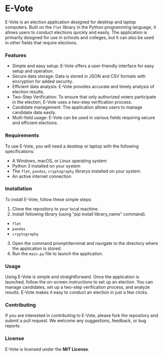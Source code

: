 # E-Vote

E-Vote is an election application designed for desktop and laptop computers. Built on the `flet` library in the Python programming language, it allows users to conduct elections quickly and easily. The application is primarily designed for use in schools and colleges, but it can also be used in other fields that require elections.

### Features

- Simple and easy setup: E-Vote offers a user-friendly interface for easy setup and operation.
- Secure data storage: Data is stored in JSON and CSV formats with encryption for added security.
- Efficient data analysis: E-Vote provides accurate and timely analysis of election results.
- Two-Step Verification: To ensure that only authorized voters participate in the election, E-Vote uses a two-step verification process.
- Candidate management: The application allows users to manage candidate data easily.
- Multi-field usage: E-Vote can be used in various fields requiring secure and efficient elections.

### Requirements

To use E-Vote, you will need a desktop or laptop with the following specifications:

- A Windows, macOS, or Linux operating system
- Python 3 installed on your system
- The `flet`, `pandas`, `cryptography` librarys installed on your system
- An active internet connection

### Installation

To install E-Vote, follow these simple steps:

1. Clone the repository to your local machine.
2. Install following library (using "pip install library_name" command).
- `flet`
- `pandas`
- `cryptography`
3. Open the command prompt/terminal and navigate to the directory where the application is stored.
4. Run the `main.py` file to launch the application.

### Usage

Using E-Vote is simple and straightforward. Once the application is launched, follow the on-screen instructions to set up an election. You can manage candidates, set up a two-step verification process, and analyze results. E-Vote makes it easy to conduct an election in just a few clicks.

### Contributing

If you are interested in contributing to E-Vote, please fork the repository and submit a pull request. We welcome any suggestions, feedback, or bug reports.

### License
E-Vote is licensed under the **MIT License**.
